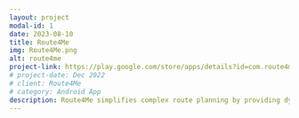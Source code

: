 ```yaml
---
layout: project
modal-id: 1
date: 2023-08-10
title: Route4Me
img: Route4Me.png
alt: route4me
project-link: https://play.google.com/store/apps/details?id=com.route4me.routeoptimizer
# project-date: Dec 2022
# client: Route4Me
# category: Android App
description: Route4Me simplifies complex route planning by providing dynamic optimization, real-time tracking, and advanced analytics helping you save time and money for your delivery and logistics operations. Plan, optimize, and navigate the most efficient routes with ease, all in one intuitive platform. It also supports different screen sizes.
---
```

